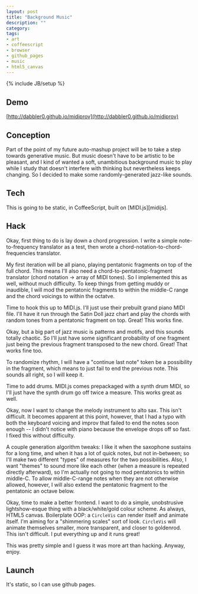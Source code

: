 ```yaml
---
layout: post
title: "Background Music"
description: ""
category: 
tags:
- art
- coffeescript
- browser
- github_pages
- music
- html5_canvas
---
```

{% include JB/setup %}

## Demo
[http://dabbler0.github.io/midiprov](http://dabbler0.github.io/midiprov)

## Conception
Part of the point of my future auto-mashup project will be to take a step towards generative music.
But music doesn't have to be artistic to be pleasant, and I kind of wanted a soft, unambitious background
music to play while I study that doesn't interfere with thinking but nevertheless keeps changing.
So I decided to make some randomly-generated jazz-like sounds.

## Tech
This is going to be static, in CoffeeScript, built on [MIDI.js][midijs].

## Hack
Okay, first thing to do is lay down a chord progression. I write a simple note-to-frequency translator as a test, then wrote a chord-notation-to-chord-frequencies translator.

My first iteration will be all piano, playing pentatonic fragments on top of the full chord. This means I'll also need a chord-to-pentatonic-fragment translator (chord notation -> array of MIDI tones). So I implemented this as well, without much difficulty. To keep things from getting muddy or inaudible, I will mod the pentatonic fragments to within the middle-C range
and the chord voicings to within the octatve.

Time to hook this up to MIDI.js. I'll just use their prebuilt grand piano MIDI file. I'll have it run through the Satin Doll jazz chart and play the chords with random tones from a pentatonic fragment on top. Great! This works fine.

Okay, but a big part of jazz music is patterns and motifs, and this sounds totally chaotic. So I'll just have some significant probability of one fragment just being the previous fragment transposed to the new chord. Great! That works fine too.

To randomize rhythm, I will have a "continue last note" token be a possibility in the fragment, which means to just fail to end the previous note. This sounds all right, so I will keep it.

Time to add drums. MIDI.js comes prepackaged with a synth drum MIDI, so I'll just have the synth drum go off twice a measure. This works great as well.

Okay, now I want to change the melody instrument to alto sax. This isn't difficult. It becomes apparent at this point, however, that I had a typo with both the keyboard voicing and improv that failed to end the notes soon enough -- I didn't notice with piano because the envelope drops off so fast. I fixed this without difficulty.

A couple generation algorithm tweaks: I like it when the saxophone sustains for a long time, and when it has a lot of quick notes, but not in-between; so I'll make two different "types" of measures for the two possibilities. Also, I want "themes" to sound more like each other (when a measure is repeated directly afterward), so I'm actually not going to mod pentatonics to within middle-C. To allow middle-C-range notes when they are not otherwise allowed, however, I will also extend the pentatonic fragment to the pentatonic an octave below.

Okay, time to make a better frontend. I want to do a simple, unobstrusive lightshow-esque thing with a black/white/gold colour scheme. As always, HTML5 canvas. Boilerplate OOP: a `CircleVis` can render itself and animate itself. I'm aiming for a "shimmering scales" sort of look. `CircleVis` will animate themselves smaller, more transparent, and closer to goldenrod. This isn't difficult. I put everything up and it runs great!

This was pretty simple and I guess it was more art than hacking. Anyway, enjoy.

## Launch
It's static, so I can use github pages.

